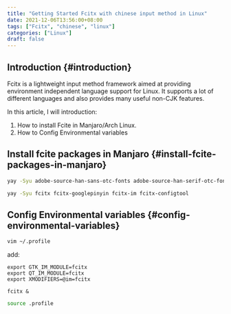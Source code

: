 ```yaml
---
title: "Getting Started Fcitx with chinese input method in Linux"
date: 2021-12-06T13:56:00+08:00
tags: ["Fcitx", "chinese", "linux"]
categories: ["Linux"]
draft: false
---
```


## Introduction {#introduction}

Fcitx is a lightweight input method framework aimed at providing environment independent language support for Linux. It supports a lot of different languages and also provides many useful non-CJK features.

In this article, I will introduction:

1.  How to install Fcite in Manjaro/Arch Linux.
2.  How to Config Environmental variables


## Install fcite packages in Manjaro {#install-fcite-packages-in-manjaro}

```bash
yay -Syu adobe-source-han-sans-otc-fonts adobe-source-han-serif-otc-fonts
```

```bash
yay -Syu fcitx fcitx-googlepinyin fcitx-im fcitx-configtool
```


## Config Environmental variables {#config-environmental-variables}

```bash
vim ~/.profile
```

add:

```file
export GTK_IM_MODULE=fcitx
export QT_IM_MODULE=fcitx
export XMODIFIERS=@im=fcitx

fcitx &
```

```bash
source .profile
```
